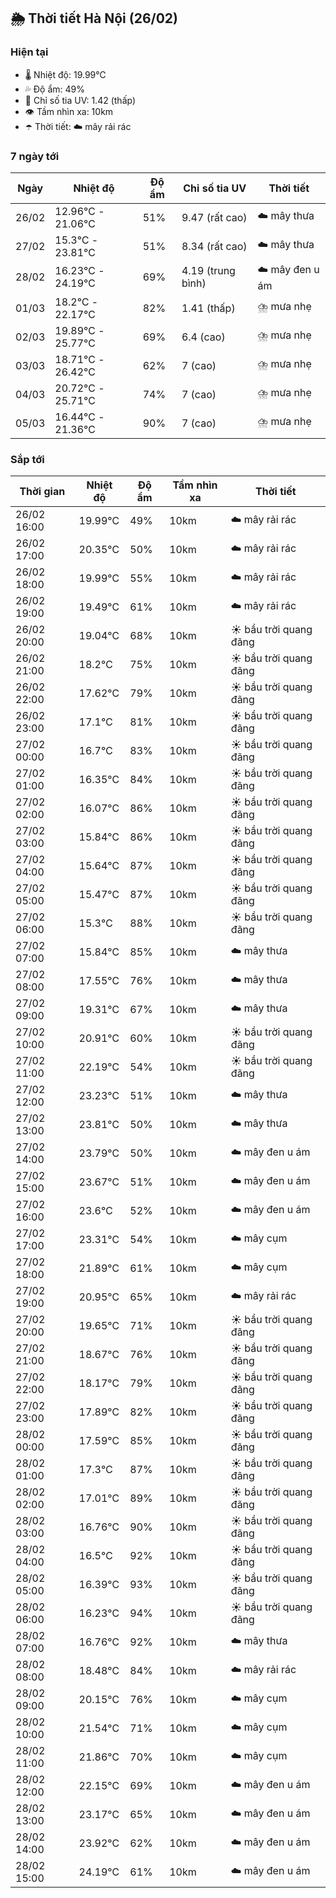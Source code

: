 ## 🌦️ Thời tiết Hà Nội (26/02)

### Hiện tại

- 🌡️ Nhiệt độ: 19.99℃
- 💦 Độ ẩm: 49%
- 🌟 Chỉ số tia UV: 1.42 (thấp)
- 👁️ Tầm nhìn xa: 10km
- ☂️ Thời tiết: ☁️ mây rải rác

### 7 ngày tới

| Ngày | Nhiệt độ | Độ ẩm | Chỉ số tia UV | Thời tiết |
| --- | --- | --- | --- | --- |
| 26/02 | 12.96℃ - 21.06℃ | 51% | 9.47 (rất cao) | ☁️ mây thưa |
| 27/02 | 15.3℃ - 23.81℃ | 51% | 8.34 (rất cao) | ☁️ mây thưa |
| 28/02 | 16.23℃ - 24.19℃ | 69% | 4.19 (trung bình) | ☁️ mây đen u ám |
| 01/03 | 18.2℃ - 22.17℃ | 82% | 1.41 (thấp) | ⛈️ mưa nhẹ |
| 02/03 | 19.89℃ - 25.77℃ | 69% | 6.4 (cao) | ⛈️ mưa nhẹ |
| 03/03 | 18.71℃ - 26.42℃ | 62% | 7 (cao) | ⛈️ mưa nhẹ |
| 04/03 | 20.72℃ - 25.71℃ | 74% | 7 (cao) | ⛈️ mưa nhẹ |
| 05/03 | 16.44℃ - 21.36℃ | 90% | 7 (cao) | ⛈️ mưa nhẹ |

### Sắp tới

| Thời gian | Nhiệt độ | Độ ẩm | Tầm nhìn xa | Thời tiết |
| --- | --- | --- | --- | --- |
| 26/02 16:00 | 19.99℃ | 49% | 10km | ☁️ mây rải rác |
| 26/02 17:00 | 20.35℃ | 50% | 10km | ☁️ mây rải rác |
| 26/02 18:00 | 19.99℃ | 55% | 10km | ☁️ mây rải rác |
| 26/02 19:00 | 19.49℃ | 61% | 10km | ☁️ mây rải rác |
| 26/02 20:00 | 19.04℃ | 68% | 10km | ☀️ bầu trời quang đãng |
| 26/02 21:00 | 18.2℃ | 75% | 10km | ☀️ bầu trời quang đãng |
| 26/02 22:00 | 17.62℃ | 79% | 10km | ☀️ bầu trời quang đãng |
| 26/02 23:00 | 17.1℃ | 81% | 10km | ☀️ bầu trời quang đãng |
| 27/02 00:00 | 16.7℃ | 83% | 10km | ☀️ bầu trời quang đãng |
| 27/02 01:00 | 16.35℃ | 84% | 10km | ☀️ bầu trời quang đãng |
| 27/02 02:00 | 16.07℃ | 86% | 10km | ☀️ bầu trời quang đãng |
| 27/02 03:00 | 15.84℃ | 86% | 10km | ☀️ bầu trời quang đãng |
| 27/02 04:00 | 15.64℃ | 87% | 10km | ☀️ bầu trời quang đãng |
| 27/02 05:00 | 15.47℃ | 87% | 10km | ☀️ bầu trời quang đãng |
| 27/02 06:00 | 15.3℃ | 88% | 10km | ☀️ bầu trời quang đãng |
| 27/02 07:00 | 15.84℃ | 85% | 10km | ☁️ mây thưa |
| 27/02 08:00 | 17.55℃ | 76% | 10km | ☁️ mây thưa |
| 27/02 09:00 | 19.31℃ | 67% | 10km | ☁️ mây thưa |
| 27/02 10:00 | 20.91℃ | 60% | 10km | ☀️ bầu trời quang đãng |
| 27/02 11:00 | 22.19℃ | 54% | 10km | ☀️ bầu trời quang đãng |
| 27/02 12:00 | 23.23℃ | 51% | 10km | ☁️ mây thưa |
| 27/02 13:00 | 23.81℃ | 50% | 10km | ☁️ mây thưa |
| 27/02 14:00 | 23.79℃ | 50% | 10km | ☁️ mây đen u ám |
| 27/02 15:00 | 23.67℃ | 51% | 10km | ☁️ mây đen u ám |
| 27/02 16:00 | 23.6℃ | 52% | 10km | ☁️ mây đen u ám |
| 27/02 17:00 | 23.31℃ | 54% | 10km | ☁️ mây cụm |
| 27/02 18:00 | 21.89℃ | 61% | 10km | ☁️ mây cụm |
| 27/02 19:00 | 20.95℃ | 65% | 10km | ☁️ mây rải rác |
| 27/02 20:00 | 19.65℃ | 71% | 10km | ☀️ bầu trời quang đãng |
| 27/02 21:00 | 18.67℃ | 76% | 10km | ☀️ bầu trời quang đãng |
| 27/02 22:00 | 18.17℃ | 79% | 10km | ☀️ bầu trời quang đãng |
| 27/02 23:00 | 17.89℃ | 82% | 10km | ☀️ bầu trời quang đãng |
| 28/02 00:00 | 17.59℃ | 85% | 10km | ☀️ bầu trời quang đãng |
| 28/02 01:00 | 17.3℃ | 87% | 10km | ☀️ bầu trời quang đãng |
| 28/02 02:00 | 17.01℃ | 89% | 10km | ☀️ bầu trời quang đãng |
| 28/02 03:00 | 16.76℃ | 90% | 10km | ☀️ bầu trời quang đãng |
| 28/02 04:00 | 16.5℃ | 92% | 10km | ☀️ bầu trời quang đãng |
| 28/02 05:00 | 16.39℃ | 93% | 10km | ☀️ bầu trời quang đãng |
| 28/02 06:00 | 16.23℃ | 94% | 10km | ☀️ bầu trời quang đãng |
| 28/02 07:00 | 16.76℃ | 92% | 10km | ☁️ mây thưa |
| 28/02 08:00 | 18.48℃ | 84% | 10km | ☁️ mây rải rác |
| 28/02 09:00 | 20.15℃ | 76% | 10km | ☁️ mây cụm |
| 28/02 10:00 | 21.54℃ | 71% | 10km | ☁️ mây cụm |
| 28/02 11:00 | 21.86℃ | 70% | 10km | ☁️ mây cụm |
| 28/02 12:00 | 22.15℃ | 69% | 10km | ☁️ mây đen u ám |
| 28/02 13:00 | 23.17℃ | 65% | 10km | ☁️ mây đen u ám |
| 28/02 14:00 | 23.92℃ | 62% | 10km | ☁️ mây đen u ám |
| 28/02 15:00 | 24.19℃ | 61% | 10km | ☁️ mây đen u ám |
